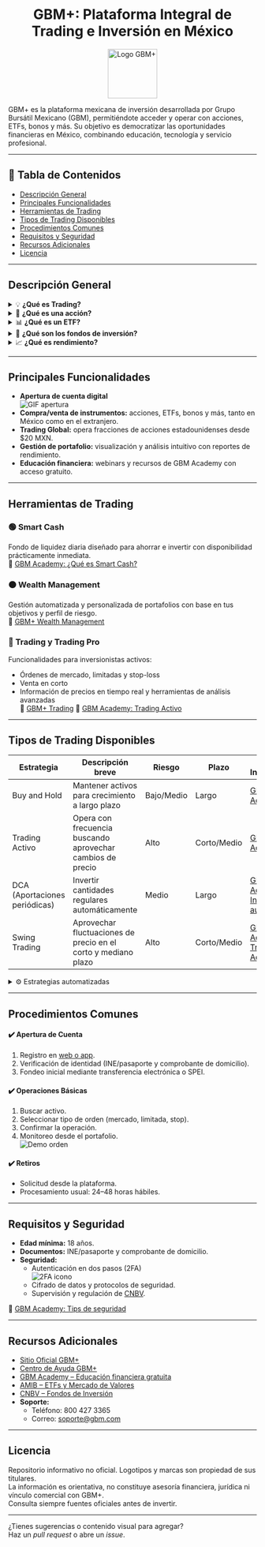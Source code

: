 <div align="center">

<h1>GBM+: Plataforma Integral de Trading e Inversión en México</h1>

<a href="https://gbm.com/">
  <img src="https://s3-symbol-logo.tradingview.com/corporativo-gbm-sab-de-cv--600.png" alt="Logo GBM+" width="100"/>
</a>

</div>
<!-- Sugerencia: Sustituye este link por el logotipo oficial si tienes el archivo. -->

GBM+ es la plataforma mexicana de inversión desarrollada por Grupo Bursátil Mexicano (GBM), permitiéndote acceder y operar con acciones, ETFs, bonos y más. Su objetivo es democratizar las oportunidades financieras en México, combinando educación, tecnología y servicio profesional.

---

## 📑 Tabla de Contenidos

- [Descripción General](#descripción-general)
- [Principales Funcionalidades](#principales-funcionalidades)
- [Herramientas de Trading](#herramientas-de-trading)
- [Tipos de Trading Disponibles](#tipos-de-trading-disponibles)
- [Procedimientos Comunes](#procedimientos-comunes)
- [Requisitos y Seguridad](#requisitos-y-seguridad)
- [Recursos Adicionales](#recursos-adicionales)
- [Licencia](#licencia)

---

## Descripción General

<details>
<summary>💡 <b>¿Qué es Trading?</b></summary>

El <b>trading</b> es la compraventa activa de instrumentos financieros como acciones y bonos, con el objetivo de aprovechar las fluctuaciones del mercado para obtener ganancias.<br>
<b>Más información:</b>  
- [CNBV - Instrumentos Financieros](https://www.gob.mx/cnbv/articulos/conoce-los-instrumentos-financieros-y-los-tipos-de-intermediarios?s=)
- [GBM Academy: ¿Qué es el Trading?](https://academy.gbm.com/que-es-trading/)

</details>

<details>
<summary>🏢 <b>¿Qué es una acción?</b></summary>

Las <b>acciones</b> representan una fracción de la propiedad de una empresa. Al adquirirlas, tienes derecho a participar en los beneficios y, en algunos casos, en la toma de decisiones.<br>
<b>Más información:</b>
- [Bolsa Mexicana de Valores: Conceptos Básicos](https://www.bmv.com.mx/es/emisoras/conceptos-basicos)
- [GBM Academy: ¿Qué son las acciones?](https://academy.gbm.com/que-son-las-acciones/)

</details>

<details>
<summary>📊 <b>¿Qué es un ETF?</b></summary>

Un <b>ETF</b> (Fondo Cotizado en Bolsa) es un fondo de inversión que se comercializa como una acción y replica el comportamiento de un índice o sector.<br>
<b>Más información:</b>
- [AMIB: ¿Qué son los ETFs?](https://www.amib.com.mx/index.php/boletines/498-que-son-los-etf)
- [GBM Academy: ETFs](https://academy.gbm.com/que-es-un-etf/)

</details>

<details>
<summary>💼 <b>¿Qué son los fondos de inversión?</b></summary>

Los <b>fondos de inversión</b> reúnen el dinero de varios inversionistas, permitiendo acceder a portafolios diversificados administrados por expertos.<br>
<b>Más información:</b>
- [CNBV - Fondos de Inversión](https://www.gob.mx/cnbv/articulos/fondos-de-inversion)
- [GBM Academy: Fondos de Inversión](https://academy.gbm.com/que-son-los-fondos-de-inversion/)

</details>

<details>
<summary>📈 <b>¿Qué es rendimiento?</b></summary>

El <b>rendimiento</b> es la ganancia o pérdida generada por una inversión durante un periodo. Normalmente se expresa como porcentaje en relación al capital inicial.<br>
<b>Más información:</b>
- [GBM Academy: ¿Qué es el rendimiento de una inversión?](https://academy.gbm.com/que-es-el-rendimiento-de-una-inversion/)

</details>

---

## Principales Funcionalidades

- **Apertura de cuenta digital**  
  ![GIF apertura](https://media.giphy.com/media/MCfhrrNN1goH6/giphy.gif)
- **Compra/venta de instrumentos:** acciones, ETFs, bonos y más, tanto en México como en el extranjero.
- **Trading Global:** opera fracciones de acciones estadounidenses desde $20 MXN.
- **Gestión de portafolio:** visualización y análisis intuitivo con reportes de rendimiento.
- **Educación financiera:** webinars y recursos de GBM Academy con acceso gratuito.

---

## Herramientas de Trading

### 🟢 Smart Cash  
Fondo de liquidez diaria diseñado para ahorrar e invertir con disponibilidad prácticamente inmediata.<br>
🔗 [GBM Academy: ¿Qué es Smart Cash?](https://academy.gbm.com/smart-cash/)

### 🟠 Wealth Management  
Gestión automatizada y personalizada de portafolios con base en tus objetivos y perfil de riesgo.<br>
🔗 [GBM+ Wealth Management](https://www.gbm.com/plus/wealth-management)

### 🔵 Trading y Trading Pro  
Funcionalidades para inversionistas activos:  
- Órdenes de mercado, limitadas y stop-loss  
- Venta en corto  
- Información de precios en tiempo real y herramientas de análisis avanzadas  
🔗 [GBM+ Trading](https://www.gbm.com/plus/trading-pro)
🔗 [GBM Academy: Trading Activo](https://academy.gbm.com/trading-activo/)

---

## Tipos de Trading Disponibles

| Estrategia                | Descripción breve | Riesgo   | Plazo   | Más Información |
|---------------------------|-------------------|----------|---------|-----------------|
| Buy and Hold              | Mantener activos para crecimiento a largo plazo   | Bajo/Medio | Largo  | [GBM Academy](https://academy.gbm.com/estrategias-de-inversion/)
| Trading Activo            | Opera con frecuencia buscando aprovechar cambios de precio   | Alto      | Corto/Medio | [GBM Academy](https://academy.gbm.com/trading-activo/)
| DCA (Aportaciones periódicas)     | Invertir cantidades regulares automáticamente  | Medio     | Largo  | [GBM Academy: Inversión automática](https://academy.gbm.com/invertir-en-automatico/)
| Swing Trading             | Aprovechar fluctuaciones de precio en el corto y mediano plazo | Alto | Corto/Medio | [GBM Academy: Trading Activo](https://academy.gbm.com/trading-activo/)

<details>
<summary>⚙️ Estrategias automatizadas</summary>
En GBM+, puedes programar aportaciones recurrentes para invertir y diversificar automáticamente tu portafolio incluso mientras duermes.<br>
🔗 [GBM Academy: Estrategias Automatizadas](https://academy.gbm.com/estrategias-de-inversion/)
</details>

---

## Procedimientos Comunes

#### ✔️ Apertura de Cuenta
1. Registro en [web o app](https://www.gbm.com/).
2. Verificación de identidad (INE/pasaporte y comprobante de domicilio).
3. Fondeo inicial mediante transferencia electrónica o SPEI.

#### ✔️ Operaciones Básicas
1. Buscar activo.
2. Seleccionar tipo de orden (mercado, limitada, stop).
3. Confirmar la operación.
4. Monitoreo desde el portafolio.  
![Demo orden](https://media.giphy.com/media/l1J3preURPiwjRPvG/giphy.gif)

#### ✔️ Retiros
- Solicitud desde la plataforma.
- Procesamiento usual: 24–48 horas hábiles.

---

## Requisitos y Seguridad

- **Edad mínima:** 18 años.
- **Documentos:** INE/pasaporte y comprobante de domicilio.
- **Seguridad:**  
  - Autenticación en dos pasos (2FA)  
    ![2FA icono](https://cdn-icons-png.flaticon.com/512/565/565318.png)
  - Cifrado de datos y protocolos de seguridad.
  - Supervisión y regulación de [CNBV](https://www.gob.mx/cnbv).

🔗 [GBM Academy: Tips de seguridad](https://academy.gbm.com/tips-de-seguridad/)

---

## Recursos Adicionales

- [Sitio Oficial GBM+](https://gbm.com/plus)  
- [Centro de Ayuda GBM+](https://gbm.com/plus/ayuda)
- [GBM Academy – Educación financiera gratuita](https://academy.gbm.com/)  
- [AMIB – ETFs y Mercado de Valores](https://www.amib.com.mx/index.php/boletines/498-que-son-los-etf)  
- [CNBV – Fondos de Inversión](https://www.gob.mx/cnbv/articulos/fondos-de-inversion)  
- **Soporte:**  
    - Teléfono: 800 427 3365  
    - Correo: soporte@gbm.com  

---

## Licencia

Repositorio informativo no oficial. Logotipos y marcas son propiedad de sus titulares.  
La información es orientativa, no constituye asesoría financiera, jurídica ni vínculo comercial con GBM+.  
Consulta siempre fuentes oficiales antes de invertir.

---

¿Tienes sugerencias o contenido visual para agregar?  
Haz un *pull request* o abre un *issue*.
